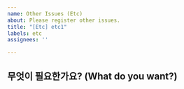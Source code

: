 ```yaml
---
name: Other Issues (Etc)
about: Please register other issues.
title: "[Etc] etc1"
labels: etc
assignees: ''

---
```


## 무엇이 필요한가요? (What do you want?)
